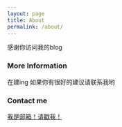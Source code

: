 ```yaml
---
layout: page
title: About
permalink: /about/
---
```



感谢你访问我的blog

### More Information

在建ing 如果你有很好的建议请联系我哟


### Contact me

[我是邮箱！请戳我！](mailto:lilinjin1990@gmail.com)
